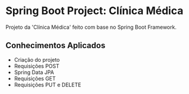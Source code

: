 # Spring Boot Project: Clínica Médica
Projeto da 'Clínica Médica' feito com base no Spring Boot Framework.
## Conhecimentos Aplicados
- Criação do projeto
- Requisições POST
- Spring Data JPA
- Requisições GET
- Requisições PUT e DELETE
